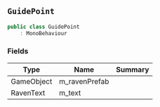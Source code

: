 ## `GuidePoint`

```csharp
public class GuidePoint
    : MonoBehaviour

```

### Fields

| Type | Name | Summary | 
| --- | --- | --- | 
| GameObject | m_ravenPrefab |  | 
| RavenText | m_text |  | 


